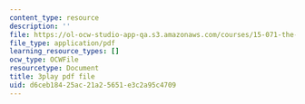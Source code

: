 ```yaml
---
content_type: resource
description: ''
file: https://ol-ocw-studio-app-qa.s3.amazonaws.com/courses/15-071-the-analytics-edge-spring-2017/d6ceb18425ac21a25651e3c2a95c4709_EQYlOQjzYOA.pdf
file_type: application/pdf
learning_resource_types: []
ocw_type: OCWFile
resourcetype: Document
title: 3play pdf file
uid: d6ceb184-25ac-21a2-5651-e3c2a95c4709
---
```

